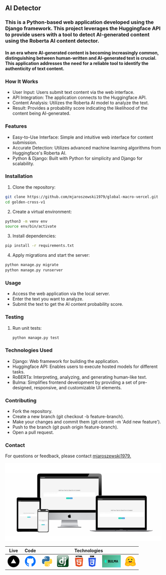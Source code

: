 ## AI Detector

### This is a Python-based web application developed using the Django framework. This project leverages the Huggingface API to provide users with a tool to detect AI-generated content using the Roberta AI content detector.

#### In an era where AI-generated content is becoming increasingly common, distinguishing between human-written and AI-generated text is crucial. This application addresses the need for a reliable tool to identify the authenticity of text content.

### How It Works
* User Input: Users submit text content via the web interface.
* API Integration: The application connects to the Huggingface API.
* Content Analysis: Utilizes the Roberta AI model to analyze the text.
* Result: Provides a probability score indicating the likelihood of the content being AI-generated.

### Features

* Easy-to-Use Interface: Simple and intuitive web interface for content submission.
* Accurate Detection: Utilizes advanced machine learning algorithms from Huggingface's Roberta AI.
* Python & Django: Built with Python for simplicity and Django for scalability.

### Installation

1. Clone the repository:
  ```bash
  git clone https://github.com/mjaroszewski1979/global-macro-vercel.git
  cd golden-cross-v1
  ```
2. Create a virtual environment:
  ```bash
  python3 -m venv env
  source env/bin/activate
  ```
3. Install dependencies:
  ```bash
  pip install -r requirements.txt
  ```
4. Apply migrations and start the server:
  ```bash
  python manage.py migrate
  python manage.py runserver
  ```

### Usage
* Access the web application via the local server.
* Enter the text you want to analyze.
* Submit the text to get the AI content probability score.

### Testing

1. Run unit tests:
   ```bash
   python manage.py test
   ```

### Technologies Used
* Django: Web framework for building the application.
* Huggingface API: Enables users to execute hosted models for different tasks.
* RoBERTa: Interpreting, analyzing, and generating human-like text.
* Bulma: Simplifies frontend development by providing a set of pre-designed, responsive, and customizable UI elements.

### Contributing
* Fork the repository.
* Create a new branch (git checkout -b feature-branch).
* Make your changes and commit them (git commit -m 'Add new feature').
* Push to the branch (git push origin feature-branch).
* Open a pull request.

### Contact
For questions or feedback, please contact [mjaroszewski1979.](https://github.com/mjaroszewski1979)

![caption](https://github.com/mjaroszewski1979/global-macro-vercel/blob/main/ai_detector_mockup.png) 

  Live | Code | Technologies
  ---- | ---- | ------------
  [<img src="https://github.com/mjaroszewski1979/mjaroszewski1979/blob/main/vercel.png">](https://global-macro-vercel.vercel.app/) | [<img src="https://github.com/mjaroszewski1979/mjaroszewski1979/blob/main/github_g.png">](https://github.com/mjaroszewski1979/global-macro-vercel) | <img src="https://github.com/mjaroszewski1979/mjaroszewski1979/blob/main/python_g.png"> &nbsp; <img src="https://github.com/mjaroszewski1979/mjaroszewski1979/blob/main/django_g.png"> &nbsp; <img src="https://github.com/mjaroszewski1979/mjaroszewski1979/blob/main/html_g.png"> <img src="https://github.com/mjaroszewski1979/mjaroszewski1979/blob/main/css_g.png"> &nbsp; <img src="https://github.com/mjaroszewski1979/mjaroszewski1979/blob/main/bulma_g.png"> &nbsp; <img src="https://github.com/mjaroszewski1979/mjaroszewski1979/blob/main/huggingface_logo.png">
